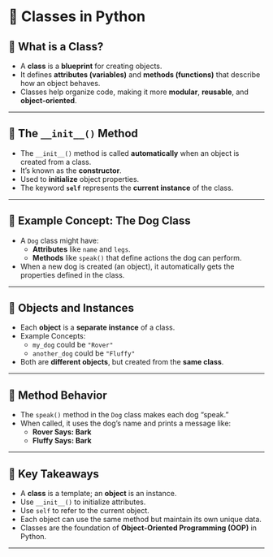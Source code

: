 # 🐶 Classes in Python

## 🔹 What is a Class?
- A **class** is a **blueprint** for creating objects.  
- It defines **attributes (variables)** and **methods (functions)** that describe how an object behaves.  
- Classes help organize code, making it more **modular**, **reusable**, and **object-oriented**.

---

## 🔹 The `__init__()` Method
- The `__init__()` method is called **automatically** when an object is created from a class.  
- It’s known as the **constructor**.  
- Used to **initialize** object properties.  
- The keyword **`self`** represents the **current instance** of the class.

---

## 🔹 Example Concept: The Dog Class
- A `Dog` class might have:
  - **Attributes** like `name` and `legs`.  
  - **Methods** like `speak()` that define actions the dog can perform.  
- When a new dog is created (an object), it automatically gets the properties defined in the class.

---

## 🔹 Objects and Instances
- Each **object** is a **separate instance** of a class.  
- Example Concepts:  
  - `my_dog` could be `"Rover"`  
  - `another_dog` could be `"Fluffy"`  
- Both are **different objects**, but created from the **same class**.

---

## 🔹 Method Behavior
- The `speak()` method in the `Dog` class makes each dog “speak.”  
- When called, it uses the dog’s name and prints a message like:
  - **Rover Says: Bark**  
  - **Fluffy Says: Bark**

---

## 🧠 Key Takeaways
- A **class** is a template; an **object** is an instance.  
- Use `__init__()` to initialize attributes.  
- Use `self` to refer to the current object.  
- Each object can use the same method but maintain its own unique data.  
- Classes are the foundation of **Object-Oriented Programming (OOP)** in Python.

---
